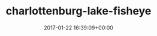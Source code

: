 ---
title:		"charlottenburg-lake-fisheye"
type:		"photos"
mediatype:		"upload"
location:		"TBC"
date:		"2017-01-22 16:39:09+00:00"
album:		"city"
filename:		"charlottenburg-lake-fisheye.md"
series:		""
cl_public_id:		"city/charlottenburg-lake-fisheye"
cl_version:		1497000243
format:		"tiff"
bytes:		3289748
width:		961
height:		1440
colours:
- "#6DA8D9"
- "#C5D3E7"
- "#8AAED9"
- "#D4E1EA"
- "#4A5E7F"
- "#4A6B83"
- "#1B2130"
- "#131110"
- "#192731"
- "#29282E"
- "#2D1F1A"
- "#EEE9E6"
- "#717383"
- "#140502"
- "#030513"
- "#242929"
- "#292215"
- "#7D706D"
- "#707E85"
exposure_mode:		"Auto"
program:		"Aperture-priority AE"
aperture:		"9.0"
focal_length:		"16.0 mm"
iso:		"100"
shutter_speed:		"1/160"
metering:		"Multi-segment"
flash:		"Off, Did not fire"
white_balance:		"Custom"
colour_temp:		"4800"
has_crop:		"true"
orientation:		"Horizontal (normal)"
camera_model:		"NIKON D800"
lens_info:		"16mm f/2.8"
artist:		"No artist info"
x_resolution:		"300"
y_resolution:		"300"
---